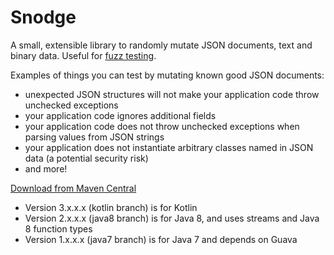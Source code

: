 Snodge
======

A small, extensible library to randomly mutate JSON documents, text and binary data. Useful for [fuzz testing](https://en.wikipedia.org/wiki/Fuzzing).

Examples of things you can test by mutating known good JSON documents:

- unexpected JSON structures will not make your application code throw unchecked exceptions
- your application code ignores additional fields
- your application code does not throw unchecked exceptions when parsing values from JSON strings
- your application does not instantiate arbitrary classes named in JSON data (a potential security risk)
- and more!

[Download from Maven Central](http://mvnrepository.com/artifact/com.natpryce/snodge)

- Version 3.x.x.x (kotlin branch) is for Kotlin
- Version 2.x.x.x (java8 branch) is for Java 8, and uses streams and Java 8 function types
- Version 1.x.x.x (java7 branch) is for Java 7 and depends on Guava
